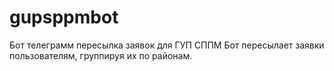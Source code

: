 # gupsppmbot
Бот телеграмм пересылка заявок для ГУП СППМ
Бот пересылает заявки пользователям, группируя их по районам. 
